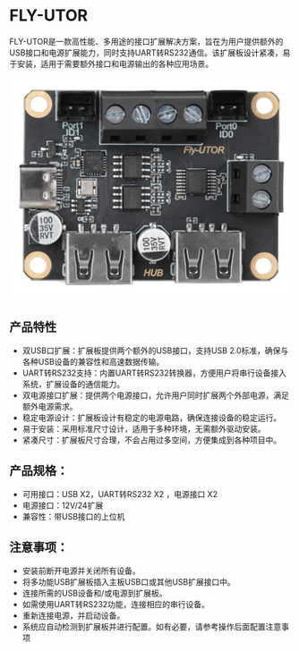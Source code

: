 # FLY-UTOR

FLY-UTOR是一款高性能、多用途的接口扩展解决方案，旨在为用户提供额外的USB接口和电源扩展能力，同时支持UART转RS232通信。该扩展板设计紧凑，易于安装，适用于需要额外接口和电源输出的各种应用场景。

![utor](../../images/boards/fly_utor/utor.png)

## 产品特性

* 双USB口扩展：扩展板提供两个额外的USB接口，支持USB 2.0标准，确保与各种USB设备的兼容性和高速数据传输。
* UART转RS232支持：内置UART转RS232转换器，方便用户将串行设备接入系统，扩展设备的通信能力。
* 双电源接口扩展：提供两个电源接口，允许用户同时扩展两个外部电源，满足额外电源需求。
* 稳定电源设计：扩展板设计有稳定的电源电路，确保连接设备的稳定运行。
* 易于安装：采用标准尺寸设计，适用于多种环境，无需额外驱动安装。
* 紧凑尺寸：扩展板尺寸合理，不会占用过多空间，方便集成到各种项目中。

## 产品规格：

- 可用接口：USB X2，UART转RS232 X2 ，电源接口 X2
- 电源接口：12V/24扩展
- 兼容性：带USB接口的上位机

## 注意事项：

- 安装前断开电源并关闭所有设备。
- 将多功能USB扩展板插入主板USB口或其他USB扩展接口中。
- 连接所需的USB设备和/或电源到扩展板。
- 如需使用UART转RS232功能，连接相应的串行设备。
- 重新连接电源，并启动设备。
- 系统应自动检测到扩展板并进行配置。如有必要，请参考操作后面配置注意事项
